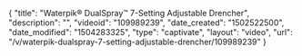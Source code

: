 {
    "title": "Waterpik&reg; DualSpray&trade; 7-Setting Adjustable Drencher",
    "description": "",
    "videoid": "109989239",
    "date_created": "1502522500",
    "date_modified": "1504283325",
    "type": "captivate",
    "layout": "video",
    "url": "\/v\/waterpik-dualspray-7-setting-adjustable-drencher\/109989239"
}